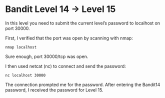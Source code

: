 # Bandit Level 14 → Level 15

In this level you need to submit the current level’s password to localhost on port 30000.

First, I verified that the port was open by scanning with nmap:

```
nmap localhost
```

Sure enough, port 30000/tcp was open.

I then used netcat (nc) to connect and send the password:

```
nc localhost 30000
```

The connection prompted me for the password. After entering the Bandit14 password, I received the password for Level 15.

